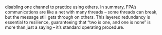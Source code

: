 disabling one channel to practice using others. In summary, FPA’s communications are like a net with many threads – some threads can break, but the message still gets through on others. This layered redundancy is essential to resilience, guaranteeing that “two is one, and one is none” is more than just a saying – it’s standard operating procedure.
